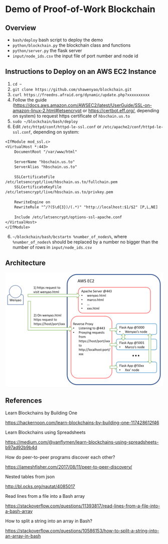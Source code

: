 # Demo of Proof-of-Work Blockchain

## Overview
* `bash/deploy` bash script to deploy the demo
* `python/blockchain.py` the blockchain class and functions
* `python/server.py` the flask server
* `input/node_ids.csv` the input file of port number and node id

## Instructions to Deploy on an AWS EC2 Instance
1. `cd ~`
2. `git clone https://github.com/shawenyao/blockchain.git`
3. `curl https://freedns.afraid.org/dynamic/update.php?xxxxxxxxxx`
4. Follow the guide (https://docs.aws.amazon.com/AWSEC2/latest/UserGuide/SSL-on-amazon-linux-2.html#letsencrypt or https://certbot.eff.org/, depending on system) to request https certificate of `hbschain.us.to` 
5. `sudo ~/blockchain/bash/deploy`
6. Edit `/etc/httpd/conf/httpd-le-ssl.conf` or `/etc/apache2/conf/httpd-le-ssl.conf`, depending on system:
```
<IfModule mod_ssl.c>
<VirtualHost *:443>
    DocumentRoot "/var/www/html"

    ServerName "hbschain.us.to"
    ServerAlias "hbschain.us.to"

    SSLCertificateFile /etc/letsencrypt/live/hbschain.us.to/fullchain.pem
    SSLCertificateKeyFile /etc/letsencrypt/live/hbschain.us.to/privkey.pem

    RewriteEngine on
    RewriteRule "^/?(5\d{3})/(.*)" "http://localhost:$1/$2" [P,L,NE]

    Include /etc/letsencrypt/options-ssl-apache.conf
</VirtualHost>
</IfModule>
```
6. `~/blockchain/bash/bcstartn %number_of_nodes%`, where `%number_of_nodes%` should be replaced by a number no bigger than the number of rows in `input/node_ids.csv`

## Architecture
![](docs/architecture.png)

## References
Learn Blockchains by Building One

https://hackernoon.com/learn-blockchains-by-building-one-117428612f46

Learn Blockchains using Spreadsheets

https://medium.com/@vanflymen/learn-blockchains-using-spreadsheets-b97ad92b9b4d

How do peer-to-peer programs discover each other?

https://jameshfisher.com/2017/08/11/peer-to-peer-discovery/

Nested tables from json

http://bl.ocks.org/nautat/4085017

Read lines from a file into a Bash array

https://stackoverflow.com/questions/11393817/read-lines-from-a-file-into-a-bash-array

How to split a string into an array in Bash?

https://stackoverflow.com/questions/10586153/how-to-split-a-string-into-an-array-in-bash
